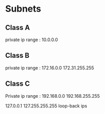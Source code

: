 # Subnets

## Class A 
private ip range : 10.0.0.0


## Class B
private ip range : 172.16.0.0 172.31.255.255


## Class C
Private ip range : 192.168.0.0 192.168.255.255

127.0.0.1 127.255.255.255 loop-back ips